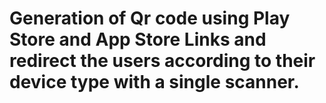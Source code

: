 <h1>Generation of Qr code using Play Store and App Store Links and redirect the users according to their device type with a single scanner.</h1>


